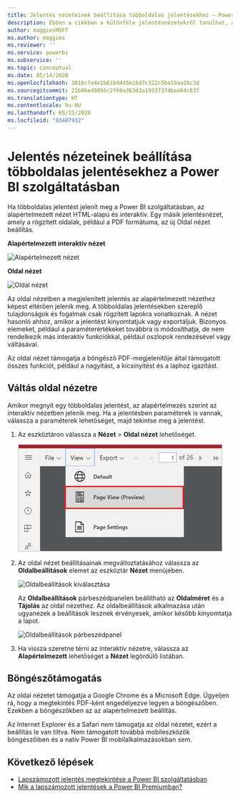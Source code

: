 ```yaml
---
title: Jelentés nézeteinek beállítása többoldalas jelentésekhez – Power BI
description: Ebben a cikkben a különféle jelentésnézetekről tanulhat, amelyek a Power BI szolgáltatásban elérhetőek a többoldalas jelentésekhez.
author: maggiesMSFT
ms.author: maggies
ms.reviewer: ''
ms.service: powerbi
ms.subservice: ''
ms.topic: conceptual
ms.date: 05/14/2020
ms.openlocfilehash: 3816cfe4e1b61b9445e16d7c322c5ba19aa2bc3d
ms.sourcegitcommit: 21b06e49056c2f69a363d3a19337374baa84c83f
ms.translationtype: HT
ms.contentlocale: hu-HU
ms.lasthandoff: 05/15/2020
ms.locfileid: "83407932"
---
```

# <a name="set-report-views-for-paginated-reports-in-the-power-bi-service"></a>Jelentés nézeteinek beállítása többoldalas jelentésekhez a Power BI szolgáltatásban

Ha többoldalas jelentést jelenít meg a Power BI szolgáltatásban, az alapértelmezett nézet HTML-alapú és interaktív. Egy másik jelentésnézet, amely a rögzített oldalak, például a PDF formátuma, az új Oldal nézet beállítás.

**Alapértelmezett interaktív nézet**

![Alapértelmezett nézet](media/page-view/power-bi-paginated-default-view.png)

**Oldal nézet**

![Oldal nézet](media/page-view/power-bi-paginated-page-view.png)

Az oldal nézetben a megjelenített jelentés az alapértelmezett nézethez képest eltérően jelenik meg. A többoldalas jelentésekben szereplő tulajdonságok és fogalmak csak rögzített lapokra vonatkoznak. A nézet hasonló ahhoz, amikor a jelentést kinyomtatjuk vagy exportáljuk. Bizonyos elemeket, például a paraméterértékeket továbbra is módosíthatja, de nem rendelkezik más interaktív funkciókkal, például oszlopok rendezésével vagy váltásával.

Az oldal nézet támogatja a böngésző PDF-megjelenítője által támogatott összes funkciót, például a nagyítást, a kicsinyítést és a laphoz igazítást.

## <a name="switch-to-page-view"></a>Váltás oldal nézetre

Amikor megnyit egy többoldalas jelentést, az alapértelmezés szerint az interaktív nézetben jelenik meg. Ha a jelentésben paraméterek is vannak, válassza a paraméterek lehetőséget, majd tekintse meg a jelentést.

1. Az eszköztáron válassza a **Nézet** > **Oldal nézet** lehetőséget.

    ![Váltás oldal nézetre](media/page-view/power-bi-paginated-page-view-dropdown.png)

2. Az oldal nézet beállításainak megváltoztatásához válassza az **Oldalbeállítások** elemet az eszköztár **Nézet** menüjében. 

    ![Oldalbeállítások kiválasztása](media/page-view/power-bi-paginated-page-settings-dropdown.png)
    
    Az **Oldalbeállítások** párbeszédpanelen beállítható az **Oldalméret** és a **Tájolás** az oldal nézethez. Az oldalbeállítások alkalmazása után ugyanezek a beállítások lesznek érvényesek, amikor később kinyomtatja a lapot.
   
    ![Oldalbeállítások párbeszédpanel](media/page-view/power-bi-paginated-page-settings-dialog.png)

3. Ha vissza szeretne térni az interaktív nézetre, válassza az **Alapértelmezett** lehetőséget a **Nézet** legördülő listában.

## <a name="browser-support"></a>Böngészőtámogatás

Az oldal nézetet támogatja a Google Chrome és a Microsoft Edge. Ügyeljen rá, hogy a megtekintés PDF-ként engedélyezve legyen a böngészőben. Ezekben a böngészőkben az az alapértelmezett beállítás.

Az Internet Explorer és a Safari nem támogatja az oldal nézetet, ezért a beállítás le van tiltva. Nem támogatott továbbá mobileszközök böngészőiben és a natív Power BI mobilalkalmazásokban sem.  


## <a name="next-steps"></a>Következő lépések

- [Lapszámozott jelentés megtekintése a Power BI szolgáltatásban](../consumer/paginated-reports-view-power-bi-service.md)
- [Mik a lapszámozott jelentések a Power BI Premiumban?](paginated-reports-report-builder-power-bi.md)
